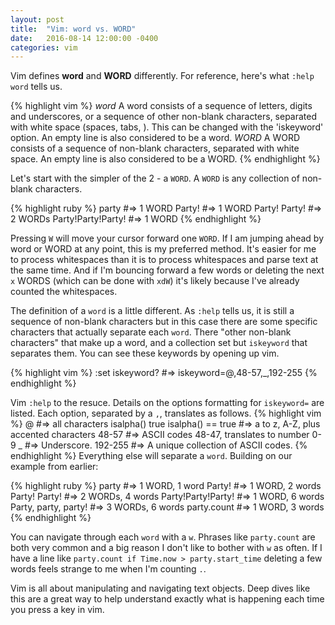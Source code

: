 ```yaml
---
layout: post
title:  "Vim: word vs. WORD"
date:   2016-08-14 12:00:00 -0400
categories: vim
---
```


Vim defines **word** and **WORD** differently. For reference, here's what `:help word` tells us.

{% highlight vim %}
              *word*
A word consists of a sequence of letters, digits and underscores, or a
sequence of other non-blank characters, separated with white space (spaces,
tabs, <EOL>).  This can be changed with the 'iskeyword' option.  An empty line
is also considered to be a word.
              *WORD*
A WORD consists of a sequence of non-blank characters, separated with white
space.  An empty line is also considered to be a WORD.
{% endhighlight %}

Let's start with the simpler of the 2 - a `WORD`. A `WORD` is any collection of non-blank characters. 

{% highlight ruby %}
party                 #=> 1 WORD
Party!                #=> 1 WORD
Party! Party!         #=> 2 WORDs
Party!Party!Party!    #=> 1 WORD
{% endhighlight %}

Pressing `W` will move your cursor forward one `WORD`. If I am jumping ahead by word or WORD at any point, this is my preferred method. It's easier for me to process whitespaces than it is to process whitespaces and parse text at the same time. And if I'm bouncing forward a few words or deleting the next `x` WORDS (which can be done with `xdW`) it's likely because I've already counted the whitespaces.

The definition of a `word` is a little different. As `:help` tells us, it is still a sequence of non-blank characters but in this case there are some specific characters that actually separate each `word`. There "other non-blank characters" that make up a word, and a collection set but `iskeyword` that separates them. You can see these keywords by opening up vim.


{% highlight vim %}
:set iskeyword?
#=> iskeyword=@,48-57,_,192-255
{% endhighlight %}

Vim `:help` to the resuce. Details on the options formatting for `iskeyword=` are listed. Each option, separated by a `,`, translates as follows.
{% highlight vim %}
@                 #=> all characters isalpha() true
isalpha() == true #=> a to z, A-Z, plus accented characters
48-57             #=> ASCII codes 48-47, translates to number 0-9
_                 #=> Underscore.
192-255           #=> A unique collection of ASCII codes.
{% endhighlight %}
Everything else will separate a `word`. Building on our example from earlier:

{% highlight ruby %}
party                 #=> 1 WORD, 1 word
Party!                #=> 1 WORD, 2 words
Party! Party!         #=> 2 WORDs, 4 words
Party!Party!Party!    #=> 1 WORD, 6 words
Party, party, party!  #=> 3 WORDs, 6 words
party.count           #=> 1 WORD, 3 words
{% endhighlight %}

You can navigate through each `word` with a `w`. Phrases like `party.count` are both very common and a big reason I don't like to bother with `w` as often. If I have a line like `party.count if Time.now > party.start_time` deleting a few words feels strange to me when I'm counting `.`. 

Vim is all about manipulating and navigating text objects. Deep dives like this are a great way to help understand exactly what is happening each time you press a key in vim.
